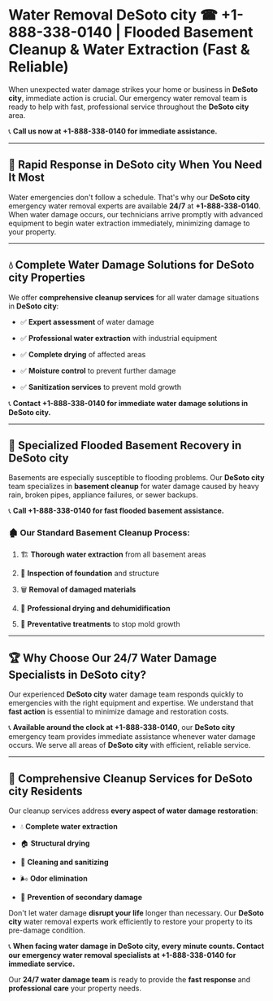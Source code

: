 # Water Removal DeSoto city ☎ +1-888-338-0140 | Flooded Basement Cleanup & Water Extraction (Fast & Reliable)

When unexpected water damage strikes your home or business in **DeSoto city**, immediate action is crucial. Our emergency water removal team is ready to help with fast, professional service throughout the **DeSoto city** area. 

📞 **Call us now at +1-888-338-0140 for immediate assistance.**
---
## 🚀 Rapid Response in DeSoto city When You Need It Most
Water emergencies don't follow a schedule. That's why our **DeSoto city** emergency water removal experts are available **24/7** at **+1-888-338-0140**. When water damage occurs, our technicians arrive promptly with advanced equipment to begin water extraction immediately, minimizing damage to your property.
---
## 💧 Complete Water Damage Solutions for DeSoto city Properties
We offer **comprehensive cleanup services** for all water damage situations in **DeSoto city**:
- ✅ **Expert assessment** of water damage  
- ✅ **Professional water extraction** with industrial equipment  
- ✅ **Complete drying** of affected areas  
- ✅ **Moisture control** to prevent further damage  
- ✅ **Sanitization services** to prevent mold growth  
📞 **Contact +1-888-338-0140 for immediate water damage solutions in DeSoto city.**
---
## 🌊 Specialized Flooded Basement Recovery in DeSoto city
Basements are especially susceptible to flooding problems. Our **DeSoto city** team specializes in **basement cleanup** for water damage caused by heavy rain, broken pipes, appliance failures, or sewer backups. 
📞 **Call +1-888-338-0140 for fast flooded basement assistance.**
### 🏚️ Our Standard Basement Cleanup Process:
1. 🏗️ **Thorough water extraction** from all basement areas  
2. 🔎 **Inspection of foundation** and structure  
3. 🗑️ **Removal of damaged materials**  
4. 💨 **Professional drying and dehumidification**  
5. 🚫 **Preventative treatments** to stop mold growth  
---
## 🏆 Why Choose Our 24/7 Water Damage Specialists in DeSoto city?
Our experienced **DeSoto city** water damage team responds quickly to emergencies with the right equipment and expertise. We understand that **fast action** is essential to minimize damage and restoration costs.
📞 **Available around the clock at +1-888-338-0140**, our **DeSoto city** emergency team provides immediate assistance whenever water damage occurs. We serve all areas of **DeSoto city** with efficient, reliable service.
---
## 🧹 Comprehensive Cleanup Services for DeSoto city Residents
Our cleanup services address **every aspect of water damage restoration**:
- 💧 **Complete water extraction**  
- 🏠 **Structural drying**  
- 🧼 **Cleaning and sanitizing**  
- 🌬️ **Odor elimination**  
- 🚫 **Prevention of secondary damage**  
Don't let water damage **disrupt your life** longer than necessary. Our **DeSoto city** water removal experts work efficiently to restore your property to its pre-damage condition.
📞 **When facing water damage in DeSoto city, every minute counts. Contact our emergency water removal specialists at +1-888-338-0140 for immediate service.**
Our **24/7 water damage team** is ready to provide the **fast response** and **professional care** your property needs.
